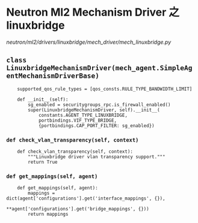 # Neutron Ml2 Mechanism Driver 之 linuxbridge

*neutron/ml2/drivers/linuxbridge/mech_driver/mech_linuxbridge.py*

## `class LinuxbridgeMechanismDriver(mech_agent.SimpleAgentMechanismDriverBase)`

```
    supported_qos_rule_types = [qos_consts.RULE_TYPE_BANDWIDTH_LIMIT]

    def __init__(self):
        sg_enabled = securitygroups_rpc.is_firewall_enabled()
        super(LinuxbridgeMechanismDriver, self).__init__(
            constants.AGENT_TYPE_LINUXBRIDGE,
            portbindings.VIF_TYPE_BRIDGE,
            {portbindings.CAP_PORT_FILTER: sg_enabled})
```

### `def check_vlan_transparency(self, context)`

```
    def check_vlan_transparency(self, context):
        """Linuxbridge driver vlan transparency support."""
        return True
```

### `def get_mappings(self, agent)`

```
    def get_mappings(self, agent):
        mappings = dict(agent['configurations'].get('interface_mappings', {}),
                        **agent['configurations'].get('bridge_mappings', {}))
        return mappings
```
